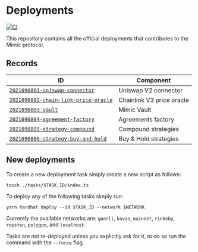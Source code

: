 # Deployments

[![CI](https://github.com/mimic-fi/deployments/actions/workflows/ci.yml/badge.svg)](https://github.com/mimic-fi/deployments/actions/workflows/ci.yml)

This repository contains all the official deployments that contributes to the Mimic protocol.

## Records

| ID  | Component |
| --- | --- |
| [`2021090801-uniswap-connector`](./tasks/2021090801-uniswap-connector/output) | Uniswap V2 connector |
| [`2021090802-chain-link-price-oracle`](./tasks/2021090802-chain-link-price-oracle/output) | Chainlink V3 price oracle |
| [`2021090803-vault`](./tasks/2021090803-vault/output) | Mimic Vault |
| [`2021090804-agreement-factory`](./tasks/2021090804-agreement-factory/output) | Agreements factory |
| [`2021090805-strategy-compound`](./tasks/2021090805-strategy-compound/output) | Compound strategies |
| [`2021090806-strategy-buy-and-hold`](./tasks/2021090806-strategy-buy-and-hold/output) | Buy & Hold strategies |

## New deployments

To create a new deployment task simply create a new script as follows:
 
```
touch ./tasks/$TASK_ID/index.ts
```

To deploy any of the following tasks simply run:

```
yarn hardhat deploy --id $TASK_ID --network $NETWORK
```

Currently the available networks are: `goerli`, `kovan`, `mainnet`, `rinkeby`, `ropsten`, `polygon`, and `localhost`.

Tasks are not re-deployed unless you explicitly ask for it, to do so run the command with the `--force` flag.
 
